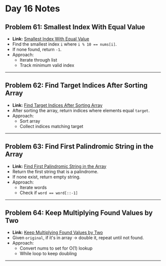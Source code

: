 # Day 16 Notes

## Problem 61: Smallest Index With Equal Value
- **Link:** [Smallest Index With Equal Value](https://leetcode.com/problems/smallest-index-with-equal-value/description/)  
- Find the smallest index `i` where `i % 10 == nums[i]`.  
- If none found, return `-1`.  
- Approach:
  - Iterate through list
  - Track minimum valid index

---

## Problem 62: Find Target Indices After Sorting Array
- **Link:** [Find Target Indices After Sorting Array](https://leetcode.com/problems/find-target-indices-after-sorting-array/description/)  
- After sorting the array, return indices where elements equal `target`.  
- Approach:
  - Sort array
  - Collect indices matching target

---

## Problem 63: Find First Palindromic String in the Array
- **Link:** [Find First Palindromic String in the Array](https://leetcode.com/problems/find-first-palindromic-string-in-the-array/description/)  
- Return the first string that is a palindrome.  
- If none exist, return empty string.  
- Approach:
  - Iterate words
  - Check if `word == word[::-1]`

---

## Problem 64: Keep Multiplying Found Values by Two
- **Link:** [Keep Multiplying Found Values by Two](https://leetcode.com/problems/keep-multiplying-found-values-by-two/description/)  
- Given `original`, if it's in array → double it, repeat until not found.  
- Approach:
  - Convert nums to set for O(1) lookup  
  - While loop to keep doubling

---
